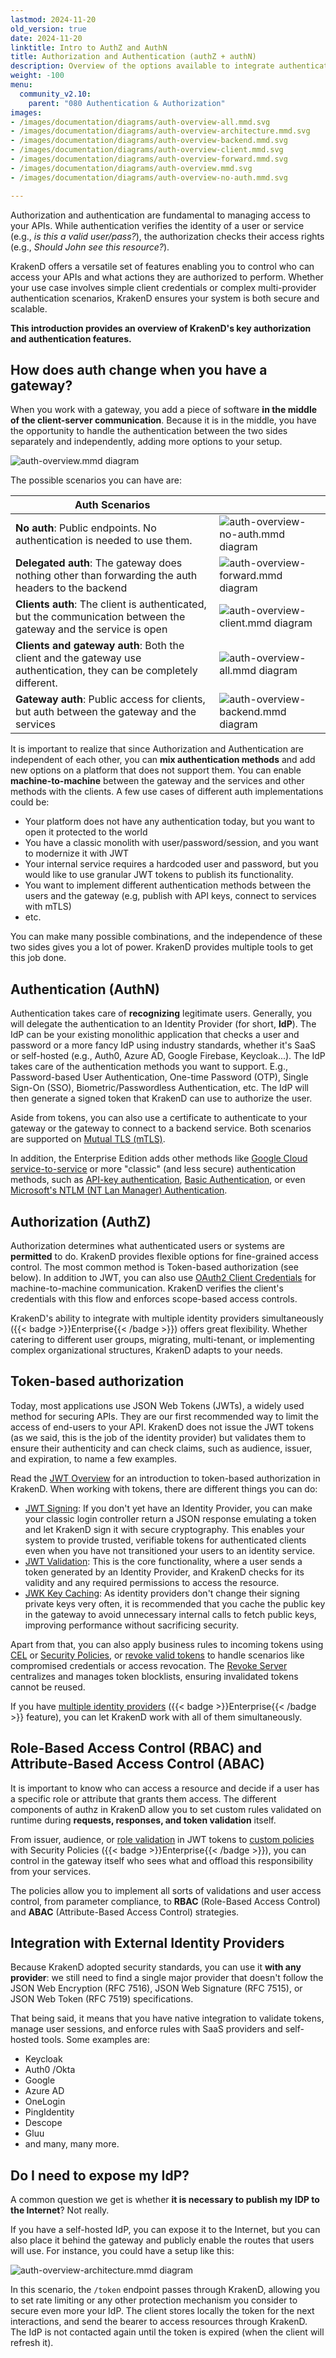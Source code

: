 ```yaml
---
lastmod: 2024-11-20
old_version: true
date: 2024-11-20
linktitle: Intro to AuthZ and AuthN
title: Authorization and Authentication (authZ + authN)
description: Overview of the options available to integrate authentication and authorization services with KrakenD API Gateway for secure access control to your APIs
weight: -100
menu:
  community_v2.10:
    parent: "080 Authentication & Authorization"
images:
- /images/documentation/diagrams/auth-overview-all.mmd.svg
- /images/documentation/diagrams/auth-overview-architecture.mmd.svg
- /images/documentation/diagrams/auth-overview-backend.mmd.svg
- /images/documentation/diagrams/auth-overview-client.mmd.svg
- /images/documentation/diagrams/auth-overview-forward.mmd.svg
- /images/documentation/diagrams/auth-overview.mmd.svg
- /images/documentation/diagrams/auth-overview-no-auth.mmd.svg

---
```

Authorization and authentication are fundamental to managing access to your APIs. While authentication verifies the identity of a user or service (e.g., *is this a valid user/pass?*), the authorization checks their access rights (e.g., *Should John see this resource?*).

KrakenD offers a versatile set of features enabling you to control who can access your APIs and what actions they are authorized to perform. Whether your use case involves simple client credentials or complex multi-provider authentication scenarios, KrakenD ensures your system is both secure and scalable.

**This introduction provides an overview of KrakenD's key authorization and authentication features.**

## How does auth change when you have a gateway?
When you work with a gateway, you add a piece of software **in the middle of the client-server communication**. Because it is in the middle, you have the opportunity to handle the authentication between the two sides separately and independently, adding more options to your setup.

![auth-overview.mmd diagram](/images/documentation/diagrams/auth-overview.mmd.svg)

The possible scenarios you can have are:

| Auth Scenarios |   |
|---|---|
| **No auth**: Public endpoints. No authentication is needed to use them. | ![auth-overview-no-auth.mmd diagram](/images/documentation/diagrams/auth-overview-no-auth.mmd.svg) |
| **Delegated auth**: The gateway does nothing other than forwarding the auth headers to the backend | ![auth-overview-forward.mmd diagram](/images/documentation/diagrams/auth-overview-forward.mmd.svg) |
| **Clients auth**: The client is authenticated, but the communication between the gateway and the service is open | ![auth-overview-client.mmd diagram](/images/documentation/diagrams/auth-overview-client.mmd.svg) |
| **Clients and gateway auth**: Both the client and the gateway use authentication, they can be completely different. | ![auth-overview-all.mmd diagram](/images/documentation/diagrams/auth-overview-all.mmd.svg) |
| **Gateway auth**: Public access for clients, but auth between the gateway and the services | ![auth-overview-backend.mmd diagram](/images/documentation/diagrams/auth-overview-backend.mmd.svg) |


It is important to realize that since Authorization and Authentication are independent of each other, you can **mix authentication methods** and add new options on a platform that does not support them. You can enable **machine-to-machine** between the gateway and the services and other methods with the clients. A few use cases of different auth implementations could be:

- Your platform does not have any authentication today, but you want to open it protected to the world
- You have a classic monolith with user/password/session, and you want to modernize it with JWT
- Your internal service requires a hardcoded user and password, but you would like to use granular JWT tokens to publish its functionality.
- You want to implement different authentication methods between the users and the gateway (e.g, publish with API keys, connect to services with mTLS)
- etc.

You can make many possible combinations, and the independence of these two sides gives you a lot of power. KrakenD provides multiple tools to get this job done.

## Authentication (AuthN)
Authentication takes care of **recognizing** legitimate users. Generally, you will delegate the authentication to an Identity Provider (for short, **IdP**). The IdP can be your existing monolithic application that checks a user and password or a more fancy IdP using industry standards, whether it's SaaS or self-hosted (e.g., Auth0, Azure AD, Google Firebase, Keycloak...). The IdP takes care of the authentication methods you want to support. E.g., Password-based User Authentication, One-time Password (OTP), Single Sign-On (SSO), Biometric/Passwordless Authentication, etc. The IdP will then generate a signed token that KrakenD can use to authorize the user.

Aside from tokens, you can also use a certificate to authenticate to your gateway or the gateway to connect to a backend service. Both scenarios are supported on [Mutual TLS (mTLS)](/docs/v2.10/authorization/mutual-authentication/).

In addition, the Enterprise Edition adds other methods like [Google Cloud service-to-service](/docs/enterprise/authentication/gcloud/) or more "classic" (and less secure) authentication methods, such as [API-key authentication](/docs/enterprise/authentication/api-keys/), [Basic Authentication](/docs/enterprise/authentication/basic-authentication/), or even [Microsoft's NTLM (NT Lan Manager) Authentication](/docs/enterprise/authentication/ntlm/).

## Authorization (AuthZ)
Authorization determines what authenticated users or systems are **permitted** to do. KrakenD provides flexible options for fine-grained access control. The most common method is Token-based authorization (see below). In addition to JWT, you can also use [OAuth2 Client Credentials](/docs/enterprise/authorization/client-credentials/) for machine-to-machine communication. KrakenD verifies the client's credentials with this flow and enforces scope-based access controls.

KrakenD's ability to integrate with multiple identity providers simultaneously ({{< badge >}}Enterprise{{< /badge >}}) offers great flexibility. Whether catering to different user groups, migrating, multi-tenant, or implementing complex organizational structures, KrakenD adapts to your needs.

## Token-based authorization
Today, most applications use JSON Web Tokens (JWTs), a widely used method for securing APIs. They are our first recommended way to limit the access of end-users to your API. KrakenD does not issue the JWT tokens (as we said, this is the job of the identity provider) but validates them to ensure their authenticity and can check claims, such as audience, issuer, and expiration, to name a few examples.

Read the [JWT Overview](/docs/v2.10/authorization/jwt-overview/) for an introduction to token-based authorization in KrakenD. When working with tokens, there are different things you can do:

- [JWT Signing](/docs/v2.10/authorization/jwt-signing/): If you don't yet have an Identity Provider, you can make your classic login controller return a JSON response emulating a token and let KrakenD sign it with secure cryptography. This enables your system to provide trusted, verifiable tokens for authenticated clients even when you have not transitioned your users to an identity service.
- [JWT Validation](/docs/v2.10/authorization/jwt-validation/): This is the core functionality, where a user sends a token generated by an Identity Provider, and KrakenD checks for its validity and any required permissions to access the resource.
- [JWK Key Caching](/docs/v2.10/authorization/jwk-caching/): As identity providers don't change their signing private keys very often, it is recommended that you cache the public key in the gateway to avoid unnecessary internal calls to fetch public keys, improving performance without sacrificing security.

Apart from that, you can also apply business rules to incoming tokens using [CEL](/docs/v2.10/endpoints/common-expression-language-cel/) or [Security Policies](/docs/enterprise/security-policies/), or [revoke valid tokens](/docs/v2.10/authorization/revoking-tokens/) to handle scenarios like compromised credentials or access revocation. The [Revoke Server](/docs/enterprise/authentication/revoke-server/) centralizes and manages token blocklists, ensuring invalidated tokens cannot be reused.

If you have [multiple identity providers](/docs/enterprise/authentication/multiple-identity-providers/) ({{< badge >}}Enterprise{{< /badge >}} feature), you can let KrakenD work with all of them simultaneously.

## Role-Based Access Control (RBAC) and Attribute-Based Access Control (ABAC)
It is important to know who can access a resource and decide if a user has a specific role or attribute that grants them access. The different components of authz in KrakenD allow you to set custom rules validated on runtime during **requests, responses, and token validation** itself.

From issuer, audience, or [role validation](/docs/v2.10/authorization/jwt-validation/#roles) in JWT tokens to [custom policies](/docs/enterprise/security-policies/) with Security Policies ({{< badge >}}Enterprise{{< /badge >}}), you can control in the gateway itself who sees what and offload this responsibility from your services.

The policies allow you to implement all sorts of validations and user access control, from parameter compliance, to **RBAC** (Role-Based Access Control) and **ABAC** (Attribute-Based Access Control) strategies.

## Integration with External Identity Providers

Because KrakenD adopted security standards, you can use it **with any provider**: we still need to find a single major provider that doesn't follow the JSON Web Encryption (RFC 7516), JSON Web Signature (RFC 7515), or JSON Web Token (RFC 7519) specifications.

That being said, it means that you have native integration to validate tokens, manage user sessions, and enforce rules with SaaS providers and self-hosted tools. Some examples are:

- Keycloak
- Auth0 /Okta
- Google
- Azure AD
- OneLogin
- PingIdentity
- Descope
- Gluu
- and many, many more.

## Do I need to expose my IdP?
A common question we get is whether **it is necessary to publish my IDP to the Internet**? Not really.

If you have a self-hosted IdP, you can expose it to the Internet, but you can also place it behind the gateway and publicly enable the routes that users will use. For instance, you could have a setup like this:

![auth-overview-architecture.mmd diagram](/images/documentation/diagrams/auth-overview-architecture.mmd.svg)

In this scenario, the `/token` endpoint passes through KrakenD, allowing you to set rate limiting or any other protection mechanism you consider to secure even more your IdP. The client stores locally the token for the next interactions, and send the bearer to access resources through KrakenD. The IdP is not contacted again until the token is expired (when the client will refresh it).